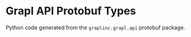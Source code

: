 Grapl API Protobuf Types
========================

Python code generated from the `graplinc.grapl.api` protobuf package.
